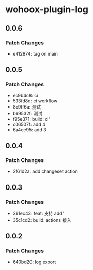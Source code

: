 # wohoox-plugin-log

## 0.0.6

### Patch Changes

- e412874: tag on main

## 0.0.5

### Patch Changes

- ec9b4c8: ci
- 533fd8d: ci workflow
- 8c9ff6a: 测试
- b69532f: 测试
- f95e371: build: ci"
- c06507f: add 4
- 6a4ee95: add 3

## 0.0.4

### Patch Changes

- 2f61d2a: add changeset action

## 0.0.3

### Patch Changes

- 361ec43: feat: 支持 add"
- 35c1cd2: build: actions 接入

## 0.0.2

### Patch Changes

- 640bd20: log export
